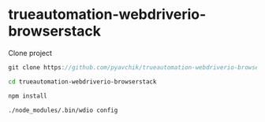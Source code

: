 # trueautomation-webdriverio-browserstack

Clone project
```java
git clone https://github.com/pyavchik/trueautomation-webdriverio-browserstack.git  
```
```bash
cd trueautomation-webdriverio-browserstack
```
```bash
npm install
```
```bash
./node_modules/.bin/wdio config
```
